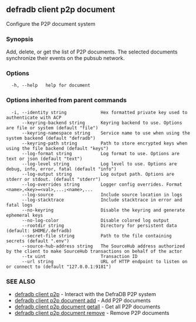 ## defradb client p2p document

Configure the P2P document system

### Synopsis

Add, delete, or get the list of P2P documents.
The selected documents synchronize their events on the pubsub network.

### Options

```
  -h, --help   help for document
```

### Options inherited from parent commands

```
  -i, --identity string             Hex formatted private key used to authenticate with ACP
      --keyring-backend string      Keyring backend to use. Options are file or system (default "file")
      --keyring-namespace string    Service name to use when using the system backend (default "defradb")
      --keyring-path string         Path to store encrypted keys when using the file backend (default "keys")
      --log-format string           Log format to use. Options are text or json (default "text")
      --log-level string            Log level to use. Options are debug, info, error, fatal (default "info")
      --log-output string           Log output path. Options are stderr or stdout. (default "stderr")
      --log-overrides string        Logger config overrides. Format <name>,<key>=<val>,...;<name>,...
      --log-source                  Include source location in logs
      --log-stacktrace              Include stacktrace in error and fatal logs
      --no-keyring                  Disable the keyring and generate ephemeral keys
      --no-log-color                Disable colored log output
      --rootdir string              Directory for persistent data (default: $HOME/.defradb)
      --secret-file string          Path to the file containing secrets (default ".env")
      --source-hub-address string   The SourceHub address authorized by the client to make SourceHub transactions on behalf of the actor
      --tx uint                     Transaction ID
      --url string                  URL of HTTP endpoint to listen on or connect to (default "127.0.0.1:9181")
```

### SEE ALSO

* [defradb client p2p](defradb_client_p2p.md)	 - Interact with the DefraDB P2P system
* [defradb client p2p document add](defradb_client_p2p_document_add.md)	 - Add P2P documents
* [defradb client p2p document getall](defradb_client_p2p_document_getall.md)	 - Get all P2P documents
* [defradb client p2p document remove](defradb_client_p2p_document_remove.md)	 - Remove P2P documents

